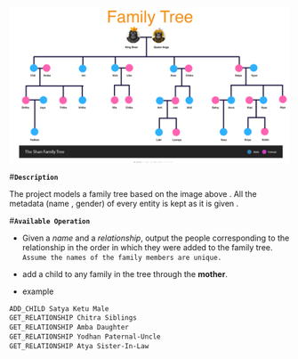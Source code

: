 ![Alt text](resources/tree.png?raw=true "Title")


#**`Description`**

The project models a family tree based on the image above .
All the metadata (name , gender) of every entity is kept as it is given .

#**`Available Operation`**

* Given a _name_ and a _relationship_, output the people corresponding to the relationship in the order in
which they were added to the family tree. `Assume the names of the family members are unique.`

* add a child to any family in the tree through the **mother**.

* example

```diff
ADD_CHILD Satya Ketu Male
GET_RELATIONSHIP Chitra Siblings
GET_RELATIONSHIP Amba Daughter
GET_RELATIONSHIP Yodhan Paternal-Uncle
GET_RELATIONSHIP Atya Sister-In-Law
   ``` 

